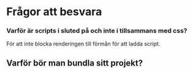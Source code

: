 # Frågor att besvara

### Varför är scripts i sluted på <body> och inte i <head> tillsammans med css?
För att inte blocka renderingen till förmån för att ladda script.

## Varför bör man bundla sitt projekt?
